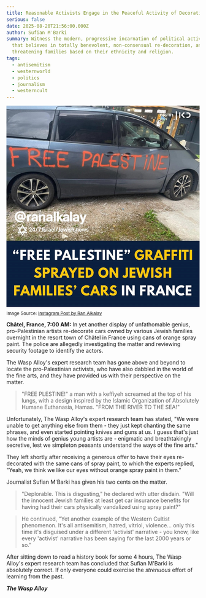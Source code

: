 ```yaml
---
title: Reasonable Activists Engage in the Peaceful Activity of Decorating Jewish Cars
serious: false
date: 2025-08-20T21:56:00.000Z
author: Sufian M′Barki
summary: Witness the modern, progressive incarnation of political activism - one
  that believes in totally benevolent, non-consensual re-decoration, and
  threatening families based on their ethnicity and religion.
tags:
  - antisemitism
  - westernworld
  - politics
  - journalism
  - westerncult
---
```

![Cars owned by Jewish families with "Free Palestine" spray-painted on them.](/static/img/ughwtf.jpg "I Don't Think This Is Activism Folks")
<sub>Image Source: [Instagram Post by Ran Alkalay](https://www.instagram.com/p/DNlB5MKN1fj/?utm_source=ig_web_button_share_sheet&igsh=ZW01cXI4NXVjeHVl)</sub>

**Châtel, France, 7:00 AM:** In yet another display of unfathomable genius, pro-Palestinian artists re-decorate cars owned by various Jewish families overnight in the resort town of Châtel in France using cans of orange spray paint. The police are allegedly investigating the matter and reviewing security footage to identify the actors.

The Wasp Alloy's expert research team has gone above and beyond to locate the pro-Palestinian activists, who have also dabbled in the world of the fine arts, and they have provided us with their perspective on the matter.

> "FREE PLESTINE!" a man with a keffiyeh screamed at the top of his lungs, with a design inspired by the Islamic Organization of Absolutely Humane Euthanasia, Hamas. "FROM THE RIVER TO THE SEA!"

Unfortunately, The Wasp Alloy's expert research team has stated, "We were unable to get anything else from them - they just kept chanting the same phrases, and even started pointing knives and guns at us. I guess that's just how the minds of genius young artists are - enigmatic and breathtakingly secretive, lest we simpleton peasants understand the ways of the fine arts."

They left shortly after receiving a generous offer to have their eyes re-decorated with the same cans of spray paint, to which the experts replied, "Yeah, we think we like our eyes without orange spray paint in them."

Journalist Sufian M'Barki has given his two cents on the matter.

> "Deplorable. This is disgusting," he declared with utter disdain. "Will the innocent Jewish families at least get car insurance benefits for having had their cars physically vandalized using spray paint?"

> He continued, "Yet another example of the Western Cultist phenomenon. It's all antisemitism, hatred, vitriol, violence... only this time it's disguised under a different 'activist' narrative - you know, like every 'activist' narrative has been saying for the last 2000 years or so."

After sitting down to read a history book for some 4 hours, The Wasp Alloy's expert research team has concluded that Sufian M'Barki is absolutely correct. If only everyone could exercise the *strenuous* effort of learning from the past.

***The Wasp Alloy***
